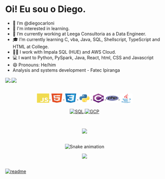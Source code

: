 <!---# diegocarloni
 About me --->

<h1> Oi! Eu sou o Diego. </h1>

- 👋 I’m @diegocarloni 
- 👀 I'm interested in learning. 
- 🔭 I’m currently working at Leega Consultoria as a Data Engineer.
- 🎓 I’m currently learning C, vba, Java, SQL, Shellscript, TypeScript and HTML at College. 
- 👨‍🔧 I work with Impala SQL (HUE) and AWS Cloud.
- 💻 I want to Python, PySpark, Java, React, html, CSS and Javascript
- 😄 Pronouns: He/him
-  Analysis and systems development - Fatec Ipiranga

<!---
diegocarloni/diegocarloni is a ✨ special ✨ repository because its `README.md` (this file) appears on your GitHub profile.
You can click the Preview link to take a look at your changes.
--->

<div>
  <a href="https://github.com/diegocarloni">
  <img height="165em"   align="center" src="https://github-readme-stats.vercel.app/api?username=diegocarloni&show_icons=true&theme=react&include_all_commits=true&count_private=true"/>
  <img height="165em"  align="center" src="https://github-readme-stats.vercel.app/api/top-langs/?username=diegocarloni&layout=compact&langs_count=7&theme=react" />

</div>
 <br>
<div  align="center"> 
  <div style="display: inline_block"><br>
  <img align="center" alt="Rafa-Js" height="30" width="40" src="https://raw.githubusercontent.com/devicons/devicon/master/icons/javascript/javascript-plain.svg">
  <img align="center" alt="HTML" height="30" width="40" src="https://raw.githubusercontent.com/devicons/devicon/master/icons/html5/html5-original.svg">
  <img align="center" alt="CSS" height="30" width="40" src="https://raw.githubusercontent.com/devicons/devicon/master/icons/css3/css3-original.svg">
  <img align="center" alt="Python" height="30" width="40" src="https://raw.githubusercontent.com/devicons/devicon/master/icons/python/python-original.svg">
  <img align="center" alt="Csharp" height="30" width="40" src="https://raw.githubusercontent.com/devicons/devicon/master/icons/csharp/csharp-original.svg">
  <img align="center" alt="PHP" height="30" width="40" src="https://raw.githubusercontent.com/devicons/devicon/master/icons/php/php-original.svg">
  <img align="center" alt="java" height="30" width="40" src="https://raw.githubusercontent.com/devicons/devicon/master/icons/java/java-original.svg">
  <br/>
  <br>
  <img align="center" alt="SQL" src="https://img.shields.io/badge/MySQL-00000F?style=for-the-badge&logo=mysql&logoColor=white">
  <img align="center" alt="GCP" src="https://img.shields.io/badge/Google_Cloud-4285F4?style=for-the-badge&logo=google-cloud&logoColor=white">
  <br/>
  
</div>
  
##
  
 <br><a href="https://www.linkedin.com/in/diego-mendes-carloni/" target="new"><img src="https://img.shields.io/badge/-LinkedIn-%230077B5?style=for-the-badge&logo=linkedin&logoColor=white" target="new"></a><br> 
 
##

  ![Snake animation](https://github.com/diegocarloni/diegocarloni/blob/output/github-contribution-grid-snake.svg) 

  ![](https://raw.githubusercontent.com/diegocarloni/diegocarloni/output/github-contribution-grid-snake.svg)
 
##

<!--- Em desenvolvimento

### Onde me encontrar? :mag: <a href="https://diegocarloni.github.io/" target="_blank"><img src="https://img.shields.io/website?down_color=lightgrey&down_message=offline&up_color=informational&up_message=find%20me%20here&url=https%3A%2F%2Fdiegocarloni.github.io%2F" target="_blank"></a> 

--->
  
</div>
 
[![readme](https://github-readme-stats.vercel.app/api/pin/?username=diegocarloni&repo=diegocarloni&theme=react)](https://github.com/diegocarloni/diegocarloni)
